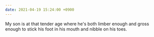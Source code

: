 ```yaml
---
date: 2021-04-19 15:24:00 +0900
---
```


My son is at that tender age where he's both limber enough and gross enough to stick his foot in his mouth and nibble on his toes.
